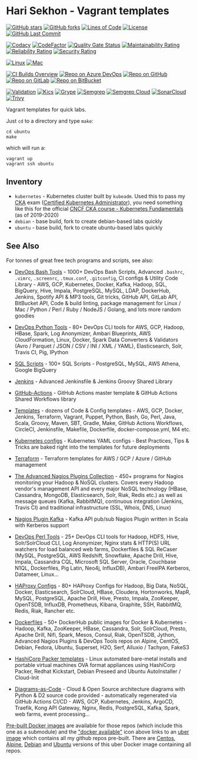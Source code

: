 # Hari Sekhon - Vagrant templates

[![GitHub stars](https://img.shields.io/github/stars/HariSekhon/Vagrant-templates?logo=github)](https://github.com/HariSekhon/Vagrant-templates/stargazers)
[![GitHub forks](https://img.shields.io/github/forks/HariSekhon/Vagrant-templates?logo=github)](https://github.com/HariSekhon/Vagrant-templates/network)
[![Lines of Code](https://img.shields.io/badge/lines%20of%20code-1k-lightgrey?logo=codecademy)](https://github.com/HariSekhon/Vagrant-templates#Hari-Sekhon---Vagrant-templates)
[![License](https://img.shields.io/badge/license-MIT-green)](https://github.com/HariSekhon/Vagrant-templates/blob/master/LICENSE)
[![GitHub Last Commit](https://img.shields.io/github/last-commit/HariSekhon/Vagrant-templates?logo=github)](https://github.com/HariSekhon/Vagrant-templates/commits/master)

[![Codacy](https://app.codacy.com/project/badge/Grade/dffc1bfd13404c95b5a0ab97fd47974e)](https://www.codacy.com/gh/HariSekhon/Vagrant-templates/dashboard)
[![CodeFactor](https://www.codefactor.io/repository/github/harisekhon/Vagrant-templates/badge)](https://www.codefactor.io/repository/github/harisekhon/Vagrant-templates)
[![Quality Gate Status](https://sonarcloud.io/api/project_badges/measure?project=HariSekhon_Vagrant-templates&metric=alert_status)](https://sonarcloud.io/dashboard?id=HariSekhon_Vagrant-templates)
[![Maintainability Rating](https://sonarcloud.io/api/project_badges/measure?project=HariSekhon_Vagrant-templates&metric=sqale_rating)](https://sonarcloud.io/dashboard?id=HariSekhon_Vagrant-templates)
[![Reliability Rating](https://sonarcloud.io/api/project_badges/measure?project=HariSekhon_Vagrant-templates&metric=reliability_rating)](https://sonarcloud.io/dashboard?id=HariSekhon_Vagrant-templates)
[![Security Rating](https://sonarcloud.io/api/project_badges/measure?project=HariSekhon_Vagrant-templates&metric=security_rating)](https://sonarcloud.io/dashboard?id=HariSekhon_Vagrant-templates)

[![Linux](https://img.shields.io/badge/OS-Linux-blue?logo=linux)](https://github.com/HariSekhon/DevOps-Bash-tools#hari-sekhon---devops-bash-tools)
[![Mac](https://img.shields.io/badge/OS-Mac-blue?logo=apple)](https://github.com/HariSekhon/DevOps-Bash-tools#hari-sekhon---devops-bash-tools)

[![CI Builds Overview](https://img.shields.io/badge/CI%20Builds-Overview%20Page-blue?logo=circleci)](https://harisekhon.github.io/CI-CD/)
[![Repo on Azure DevOps](https://img.shields.io/badge/repo-Azure%20DevOps-0078D7?logo=azure%20devops)](https://dev.azure.com/HariSekhon/GitHub/_git/Vagrant-templates)
[![Repo on GitHub](https://img.shields.io/badge/repo-GitHub-2088FF?logo=github)](https://github.com/HariSekhon/Vagrant-templates)
[![Repo on GitLab](https://img.shields.io/badge/repo-GitLab-FCA121?logo=gitlab)](https://gitlab.com/HariSekhon/Vagrant-templates)
[![Repo on BitBucket](https://img.shields.io/badge/repo-BitBucket-0052CC?logo=bitbucket)](https://bitbucket.org/HariSekhon/Vagrant-templates)

[![Validation](https://github.com/HariSekhon/Vagrant-templates/actions/workflows/validate.yaml/badge.svg)](https://github.com/HariSekhon/Vagrant-templates/actions/workflows/validate.yaml)
[![Kics](https://github.com/HariSekhon/Vagrant-templates/actions/workflows/kics.yaml/badge.svg)](https://github.com/HariSekhon/Vagrant-templates/actions/workflows/kics.yaml)
[![Grype](https://github.com/HariSekhon/Vagrant-templates/actions/workflows/grype.yaml/badge.svg)](https://github.com/HariSekhon/Vagrant-templates/actions/workflows/grype.yaml)
[![Semgrep](https://github.com/HariSekhon/Vagrant-templates/actions/workflows/semgrep.yaml/badge.svg)](https://github.com/HariSekhon/Vagrant-templates/actions/workflows/semgrep.yaml)
[![Semgrep Cloud](https://github.com/HariSekhon/Vagrant-templates/actions/workflows/semgrep-cloud.yaml/badge.svg)](https://github.com/HariSekhon/Vagrant-templates/actions/workflows/semgrep-cloud.yaml)
[![SonarCloud](https://github.com/HariSekhon/Vagrant-templates/actions/workflows/sonarcloud.yaml/badge.svg)](https://github.com/HariSekhon/Vagrant-templates/actions/workflows/sonarcloud.yaml)
[![Trivy](https://github.com/HariSekhon/Vagrant-templates/actions/workflows/trivy.yaml/badge.svg)](https://github.com/HariSekhon/Vagrant-templates/actions/workflows/trivy.yaml)


Vagrant templates for quick labs.

Just `cd` to a directory and type `make`:

```shell
cd ubuntu
make
```

which will run a:
```shell
vagrant up
vagrant ssh ubuntu
```


## Inventory

- `kubernetes` - Kubernetes cluster built by `kubeadm`. Used this to pass my [CKA](https://www.cncf.io/certification/cka/) exam ([Certified Kubernetes Administrator](https://www.cncf.io/certification/cka/)), you need something like this for the official [CNCF CKA course - Kubernetes Fundamentals](https://training.linuxfoundation.org/training/kubernetes-fundamentals/) (as of 2019-2020)
- `debian` - base build, fork to create debian-based labs quickly
- `ubuntu` - base build, fork to create ubuntu-based labs quickly


## See Also

For tonnes of great free tech programs and scripts, see also:

- [DevOps Bash Tools](https://github.com/HariSekhon/DevOps-Bash-tools) - 1000+ DevOps Bash Scripts, Advanced `.bashrc`, `.vimrc`, `.screenrc`, `.tmux.conf`, `.gitconfig`, CI configs & Utility Code Library - AWS, GCP, Kubernetes, Docker, Kafka, Hadoop, SQL, BigQuery, Hive, Impala, PostgreSQL, MySQL, LDAP, DockerHub, Jenkins, Spotify API & MP3 tools, Git tricks, GitHub API, GitLab API, BitBucket API, Code & build linting, package management for Linux / Mac / Python / Perl / Ruby / NodeJS / Golang, and lots more random goodies

- [DevOps Python Tools](https://github.com/HariSekhon/DevOps-Python-tools) - 80+ DevOps CLI tools for AWS, GCP, Hadoop, HBase, Spark, Log Anonymizer, Ambari Blueprints, AWS CloudFormation, Linux, Docker, Spark Data Converters & Validators (Avro / Parquet / JSON / CSV / INI / XML / YAML), Elasticsearch, Solr, Travis CI, Pig, IPython

- [SQL Scripts](https://github.com/HariSekhon/SQL-scripts) - 100+ SQL Scripts - PostgreSQL, MySQL, AWS Athena, Google BigQuery

- [Jenkins](https://github.com/HariSekhon/Jenkins) - Advanced Jenkinsfile & Jenkins Groovy Shared Library

- [GitHub-Actions](https://github.com/HariSekhon/GitHub-Actions) - GitHub Actions master template & GitHub Actions Shared Workflows library

- [Templates](https://github.com/HariSekhon/Templates) - dozens of Code & Config templates - AWS, GCP, Docker, Jenkins, Terraform, Vagrant, Puppet, Python, Bash, Go, Perl, Java, Scala, Groovy, Maven, SBT, Gradle, Make, GitHub Actions Workflows, CircleCI, Jenkinsfile, Makefile, Dockerfile, docker-compose.yml, M4 etc.

- [Kubernetes configs](https://github.com/HariSekhon/Kubernetes-configs) - Kubernetes YAML configs - Best Practices, Tips & Tricks are baked right into the templates for future deployments

- [Terraform](https://github.com/HariSekhon/Terraform) - Terraform templates for AWS / GCP / Azure / GitHub management

- [The Advanced Nagios Plugins Collection](https://github.com/HariSekhon/Nagios-Plugins) - 450+ programs for Nagios monitoring your Hadoop & NoSQL clusters. Covers every Hadoop vendor's management API and every major NoSQL technology (HBase, Cassandra, MongoDB, Elasticsearch, Solr, Riak, Redis etc.) as well as message queues (Kafka, RabbitMQ), continuous integration (Jenkins, Travis CI) and traditional infrastructure (SSL, Whois, DNS, Linux)

- [Nagios Plugin Kafka](https://github.com/HariSekhon/Nagios-Plugin-Kafka) - Kafka API pub/sub Nagios Plugin written in Scala with Kerberos support

- [DevOps Perl Tools](https://github.com/harisekhon/perl-tools) - 25+ DevOps CLI tools for Hadoop, HDFS, Hive, Solr/SolrCloud CLI, Log Anonymizer, Nginx stats & HTTP(S) URL watchers for load balanced web farms, Dockerfiles & SQL ReCaser (MySQL, PostgreSQL, AWS Redshift, Snowflake, Apache Drill, Hive, Impala, Cassandra CQL, Microsoft SQL Server, Oracle, Couchbase N1QL, Dockerfiles, Pig Latin, Neo4j, InfluxDB), Ambari FreeIPA Kerberos, Datameer, Linux...

- [HAProxy Configs](https://github.com/HariSekhon/HAProxy-configs) - 80+ HAProxy Configs for Hadoop, Big Data, NoSQL, Docker, Elasticsearch, SolrCloud, HBase, Cloudera, Hortonworks, MapR, MySQL, PostgreSQL, Apache Drill, Hive, Presto, Impala, ZooKeeper, OpenTSDB, InfluxDB, Prometheus, Kibana, Graphite, SSH, RabbitMQ, Redis, Riak, Rancher etc.

- [Dockerfiles](https://github.com/HariSekhon/Dockerfiles) - 50+ DockerHub public images for Docker & Kubernetes - Hadoop, Kafka, ZooKeeper, HBase, Cassandra, Solr, SolrCloud, Presto, Apache Drill, Nifi, Spark, Mesos, Consul, Riak, OpenTSDB, Jython, Advanced Nagios Plugins & DevOps Tools repos on Alpine, CentOS, Debian, Fedora, Ubuntu, Superset, H2O, Serf, Alluxio / Tachyon, FakeS3

- [HashiCorp Packer templates](https://github.com/HariSekhon/Packer-templates) - Linux automated bare-metal installs and portable virtual machines OVA format appliances using HashiCorp Packer, Redhat Kickstart, Debian Preseed and Ubuntu AutoInstaller / Cloud-Init

- [Diagrams-as-Code](https://github.com/HariSekhon/Diagrams-as-Code) - Cloud & Open Source architecture diagrams with Python & D2 source code provided - automatically regenerated via GitHub Actions CI/CD - AWS, GCP, Kubernetes, Jenkins, ArgoCD, Traefik, Kong API Gateway, Nginx, Redis, PostgreSQL, Kafka, Spark, web farms, event processing...

[Pre-built Docker images](https://hub.docker.com/u/harisekhon/) are available for those repos (which include this one as a submodule) and the ["docker available"](https://hub.docker.com/r/harisekhon/centos-github/)  icon above links to an [uber image](https://hub.docker.com/r/harisekhon/centos-github/) which contains all my github repos pre-built. There are [Centos](https://hub.docker.com/r/harisekhon/centos-github/), [Alpine](https://hub.docker.com/r/harisekhon/alpine-github/), [Debian](https://hub.docker.com/r/harisekhon/debian-github/) and [Ubuntu](https://hub.docker.com/r/harisekhon/ubuntu-github/) versions of this uber Docker image containing all repos.

